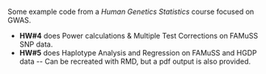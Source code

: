 Some example code from a _Human Genetics Statistics_ course focused on GWAS.

* **HW#4** does Power calculations & Multiple Test Corrections on FAMuSS SNP data.
* **HW#5** does Haplotype Analysis and Regression on FAMuSS and HGDP data -- Can be recreated with RMD, but a pdf output is also provided.
